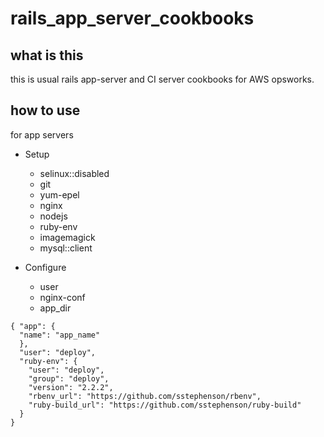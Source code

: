 # rails_app_server_cookbooks

## what is this
this is usual rails app-server and CI server cookbooks for AWS opsworks.

## how to use

for app servers
- Setup
  * selinux::disabled
  * git
  * yum-epel
  * nginx
  * nodejs
  * ruby-env
  * imagemagick
  * mysql::client
 
- Configure
  * user
  * nginx-conf
  * app_dir
  
```
{ "app": {
  "name": "app_name"
  },
  "user": "deploy",
  "ruby-env": {
    "user": "deploy",
    "group": "deploy",
    "version": "2.2.2",
    "rbenv_url": "https://github.com/sstephenson/rbenv",
    "ruby-build_url": "https://github.com/sstephenson/ruby-build" 
  }
}
```
